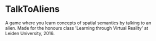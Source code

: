 # TalkToAliens
A game where you learn concepts of spatial semantics by talking to an alien. Made for the honours class 'Learning through Virtual Reality' at Leiden University, 2016.

